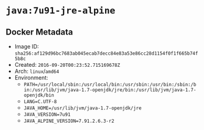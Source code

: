 # `java:7u91-jre-alpine`

## Docker Metadata

- Image ID: `sha256:af129d96bc7683ab045ecab7decc84e83a53e86cc28d1154f0f1f665b74f5b8c`
- Created: `2016-09-20T00:23:52.715169678Z`
- Arch: `linux`/`amd64`
- Environment:
  - `PATH=/usr/local/sbin:/usr/local/bin:/usr/sbin:/usr/bin:/sbin:/bin:/usr/lib/jvm/java-1.7-openjdk/jre/bin:/usr/lib/jvm/java-1.7-openjdk/bin`
  - `LANG=C.UTF-8`
  - `JAVA_HOME=/usr/lib/jvm/java-1.7-openjdk/jre`
  - `JAVA_VERSION=7u91`
  - `JAVA_ALPINE_VERSION=7.91.2.6.3-r2`
